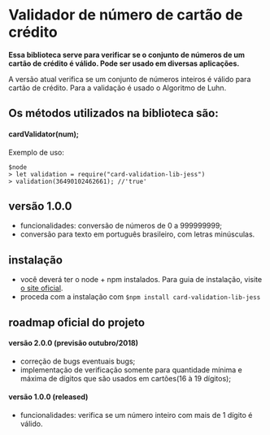 # Validador de número de cartão de crédito

**Essa biblioteca serve para verificar se o conjunto de números de um cartão de
crédito é válido. Pode ser usado em diversas aplicações.**

A versão atual verifica se um conjunto de números inteiros é válido para cartão de crédito. Para a validação é usado o Algoritmo de Luhn.

## Os métodos utilizados na biblioteca são:

#### **cardValidator(num);**

Exemplo de uso:

```
$node
> let validation = require("card-validation-lib-jess")
> validation(36490102462661); //'true'
```


## versão 1.0.0

- funcionalidades: conversão de números de 0 a 999999999;
- conversão para texto em português brasileiro, com letras minúsculas.


## instalação

- você deverá ter o node + npm instalados. Para guia de instalação, visite [o site oficial](https://www.npmjs.com/get-npm).
- proceda com a instalação com `$npm install card-validation-lib-jess`


## roadmap oficial do projeto

#### versão 2.0.0 (previsão outubro/2018)
- correção de bugs eventuais bugs;
- implementação de verificação somente para quantidade mínima e máxima
de dígitos que são usados em cartões(16 à 19 dígitos);

#### versão 1.0.0 (released)
- funcionalidades: verifica se um número inteiro com mais de 1 dígito é válido. 